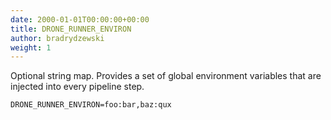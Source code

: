 ```yaml
---
date: 2000-01-01T00:00:00+00:00
title: DRONE_RUNNER_ENVIRON
author: bradrydzewski
weight: 1
---
```


Optional string map. Provides a set of global environment variables that are injected into every pipeline step.

```
DRONE_RUNNER_ENVIRON=foo:bar,baz:qux
```